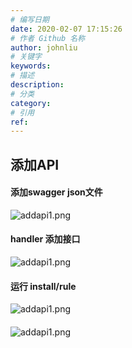 ```yaml
---
# 编写日期
date: 2020-02-07 17:15:26
# 作者 Github 名称
author: johnliu
# 关键字
keywords:
# 描述
description:
# 分类
category: 
# 引用
ref:
---
```



## **添加API**
#### 添加swagger json文件
![addapi1.png](http://dgiot-1253666439.cos.ap-shanghai-fsi.myqcloud.com/shuwa_tech/zh/backend/dgiot/addApi/addapi2.png)

#### handler 添加接口
![addapi1.png](http://dgiot-1253666439.cos.ap-shanghai-fsi.myqcloud.com/shuwa_tech/zh/backend/dgiot/addApi/addapi3.png)

#### 运行 install/rule 
![addapi1.png](http://dgiot-1253666439.cos.ap-shanghai-fsi.myqcloud.com/shuwa_tech/zh/backend/dgiot/addApi/addapi4.png)

#### 
![addapi1.png](http://dgiot-1253666439.cos.ap-shanghai-fsi.myqcloud.com/shuwa_tech/zh/backend/dgiot/addApi/addapi1.png)
